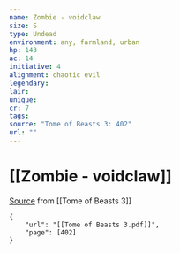 ```yaml
---
name: Zombie - voidclaw
size: S
type: Undead
environment: any, farmland, urban
hp: 143
ac: 14
initiative: 4
alignment: chaotic evil
legendary: 
lair: 
unique: 
cr: 7
tags: 
source: "Tome of Beasts 3: 402"
url: ""
---
```

# [[Zombie - voidclaw]]

[Source](zotero://open-pdf/library/items/BLGR9HVR?page=402) from [[Tome of Beasts 3]]

```pdf
{
	"url": "[[Tome of Beasts 3.pdf]]",
	"page": [402]
}
```

